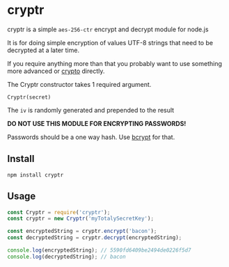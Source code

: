 # cryptr

cryptr is a simple `aes-256-ctr` encrypt and decrypt module for node.js

It is for doing simple encryption of values UTF-8 strings that need to be decrypted at a later time.

If you require anything more than that you probably want to use something more advanced or [crypto](https://nodejs.org/api/crypto.html) directly.

The Cryptr constructor takes 1 required argument.

`Cryptr(secret)`

The `iv` is randomly generated and prepended to the result

**DO NOT USE THIS MODULE FOR ENCRYPTING PASSWORDS!**

Passwords should be a one way hash. Use [bcrypt](https://npmjs.org/package/bcrypt) for that.

## Install

`npm install cryptr`

## Usage

```javascript
const Cryptr = require('cryptr');
const cryptr = new Cryptr('myTotalySecretKey');

const encryptedString = cryptr.encrypt('bacon');
const decryptedString = cryptr.decrypt(encryptedString);

console.log(encryptedString); // 5590fd6409be2494de0226f5d7
console.log(decryptedString); // bacon
```
